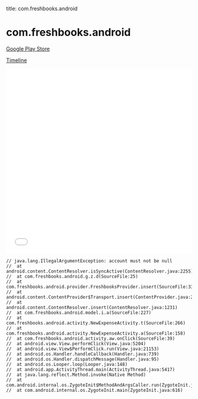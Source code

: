 title: com.freshbooks.android

# com.freshbooks.android

[Google Play Store](https://play.google.com/store/apps/details?id=com.freshbooks.android)

[Timeline](./vis-timeline.html)

<iframe src="./vis-timeline.html" width="100%" height="500px" style="border:none;"></iframe>

```
// java.lang.IllegalArgumentException: account must not be null
// 	at android.content.ContentResolver.isSyncActive(ContentResolver.java:2255)
// 	at com.freshbooks.android.g.z.d(SourceFile:25)
// 	at com.freshbooks.android.provider.FreshbooksProvider.insert(SourceFile:331)
// 	at android.content.ContentProvider$Transport.insert(ContentProvider.java:263)
// 	at android.content.ContentResolver.insert(ContentResolver.java:1231)
// 	at com.freshbooks.android.model.i.a(SourceFile:227)
// 	at com.freshbooks.android.activity.NewExpenseActivity.t(SourceFile:266)
// 	at com.freshbooks.android.activity.NewExpenseActivity.a(SourceFile:158)
// 	at com.freshbooks.android.activity.aw.onClick(SourceFile:39)
// 	at android.view.View.performClick(View.java:5204)
// 	at android.view.View$PerformClick.run(View.java:21153)
// 	at android.os.Handler.handleCallback(Handler.java:739)
// 	at android.os.Handler.dispatchMessage(Handler.java:95)
// 	at android.os.Looper.loop(Looper.java:148)
// 	at android.app.ActivityThread.main(ActivityThread.java:5417)
// 	at java.lang.reflect.Method.invoke(Native Method)
// 	at com.android.internal.os.ZygoteInit$MethodAndArgsCaller.run(ZygoteInit.java:726)
// 	at com.android.internal.os.ZygoteInit.main(ZygoteInit.java:616)

```



